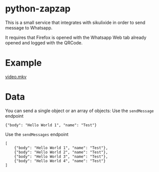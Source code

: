 # python-zapzap

This is a small service that integrates with sikulixide in order to send message to Whatsapp.

It requires that Firefox is opened with the Whatsapp Web tab already opened and logged with the QRCode.

# Example
[video.mkv](example.mkv)

# Data
You can send a single object or an array of objects:
Use the `sendMessage` endpoint
```
{"body": "Hello World 1", "name": "Test"}
```

Use the `sendMessages` endpoint
```
[
    {"body": "Hello World 1", "name": "Test"},
    {"body": "Hello World 2", "name": "Test"},
    {"body": "Hello World 3", "name": "Test"},
    {"body": "Hello World 4", "name": "Test"}
]
```

